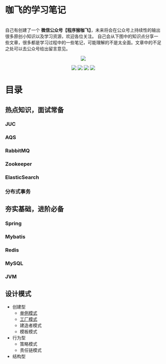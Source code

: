 # 咖飞的学习笔记

<br/>自己有创建了一个 **微信公众号【程序猴咖飞】**，未来将会在公众号上持续性的输出很多原创小知识以及学习资源，欢迎各位关注。
自己会从下图中的知识点分享一些文章，很多都是学习过程中的一些笔记，可能理解的不是太全面。文章中的不足之处可以去公众号给出留言意见。
<p align="center">
  <a href="http://www.baidu.com" target="_blank"><img src="http://1.12.65.107/upload/2022/07/animal_and_nature.png"></a>
</p>

<p align="center">
    <a href=""><img src="https://img.shields.io/badge/WeChat-%E7%A8%8B%E5%BA%8F%E7%8C%B4%E5%92%96%E9%A3%9E-blue"></a>
    <a href=""><img src="https://img.shields.io/badge/csdn-CSDN-orange"></a>
    <a href=""><img src="https://img.shields.io/badge/cnblogs-%E5%8D%9A%E5%AE%A2%E5%9B%AD-9cf"></a>
    <a href=""><img src="https://img.shields.io/badge/oschina-%E5%BC%80%E6%BA%90%E4%B8%AD%E5%9B%BD-brightgreen"></a>
</p>

# 目录
## 热点知识，面试常备
### JUC

### AQS

### RabbitMQ

### Zookeeper

### ElasticSearch

### 分布式事务

## 夯实基础，进阶必备
### Spring

### Mybatis

### Redis

### MySQL

### JVM

## 设计模式

- 创建型
    - [单例模式](https://mp.weixin.qq.com/s/o19D9p2Udw5_FV4H7VKpVw)
    - [工厂模式](https://mp.weixin.qq.com/s/fXb_51jO64nF6XKOEtFK2g)
    - 建造者模式
    - 模板模式
- 行为型
    - 策略模式
    - 责任链模式
- 结构型

